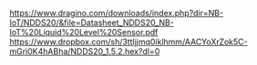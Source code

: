 https://www.dragino.com/downloads/index.php?dir=NB-IoT/NDDS20/&file=Datasheet_NDDS20_NB-IoT%20Liquid%20Level%20Sensor.pdf
https://www.dropbox.com/sh/3ttljjmq0iklhmm/AACYoXrZok5C-mGri0K4hABha/NDDS20_1.5.2.hex?dl=0

